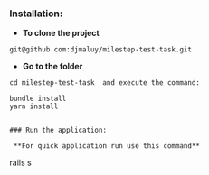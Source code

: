 ### Installation:

- **To clone the project**

```
git@github.com:djmaluy/milestep-test-task.git

```

- **Go to the folder**

```
cd milestep-test-task  and execute the command:

bundle install
yarn install

```

```

### Run the application:

 **For quick application run use this command**

```
rails s

```

